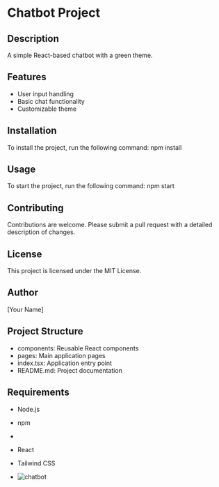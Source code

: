 # Chatbot Project

## Description
A simple React-based chatbot with a green theme.

## Features
- User input handling
- Basic chat functionality
- Customizable theme

## Installation
To install the project, run the following command:
npm install

## Usage
To start the project, run the following command:
npm start

## Contributing
Contributions are welcome. Please submit a pull request with a detailed description of changes.

## License
This project is licensed under the MIT License.

## Author
[Your Name]

## Project Structure
- components: Reusable React components
- pages: Main application pages
- index.tsx: Application entry point
- README.md: Project documentation

## Requirements
- Node.js
- npm
-
- React
- Tailwind CSS

- ![chatbot](https://github.com/user-attachments/assets/9f9d5858-a61a-4853-8a1f-973d15e8ead4)






